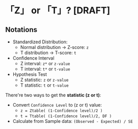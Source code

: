 # 「Z」 or 「T」?  [DRAFT]

## Notations
- Standardized Distribution:
    - Normal distribution -> Z-score: `z`
    - T distribution -> T-score: `t`
- Confidence Interval
    - Z interval: `z*` or `z-value`
    - T interval: `t*` or `t-value`
- Hypothesis Test
    - Z statistic: `z` or `z-value`
    - T statistic: `t` or `t-value`


There're two ways to get the **statistic (z or t)**:
- Convert `Confidence Level` to (z or t) value:
    - `z = Ztable( (1-Confidence level)/2 )`
    - `t = Ttable( (1-Confidence level)/2, DF )`
- Calculate from Sample data: `(Observed - Expected) / SE`
